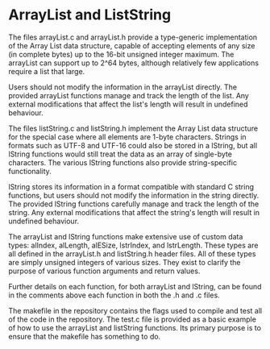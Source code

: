 # ArrayList and ListString

The files arrayList.c and arrayList.h provide a type-generic implementation of the Array List data structure, capable of accepting elements of any size (in complete bytes) up to the 16-bit unsigned integer maximum. The arrayList can support up to 2^64 bytes, although relatively few applications require a list that large.

Users should not modify the information in the arrayList directly. The provided arrayList functions manage and track the length of the list. Any external modifications that affect the list's length will result in undefined behaviour.

The files listString.c and listString.h implement the Array List data structure for the special case where all elements are 1-byte characters. Strings in formats such as UTF-8 and UTF-16 could also be stored in a lString, but all lString functions would still treat the data as an array of single-byte characters. The various lString functions also provide string-specific functionality.

lString stores its information in a format compatible with standard C string functions, but users should not modify the information in the string directly. The provided lString functions carefully manage and track the length of the string. Any external modifications that affect the string's length will result in undefined behaviour.

The arrayList and lString functions make extensive use of custom data types: alIndex, alLength, alESize, lstrIndex, and lstrLength. These types are all defined in the arrayList.h and listString.h header files. All of these types are simply unsigned integers of various sizes. They exist to clarify the purpose of various function arguments and return values.

Further details on each function, for both arrayList and lString, can be found in the comments above each function in both the .h and .c files.

The makefile in the repository contains the flags used to compile and test all of the code in the repository. The test.c file is provided as a basic example of how to use the arrayList and listString functions. Its primary purpose is to ensure that the makefile has something to do.
